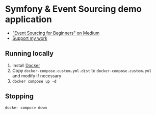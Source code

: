 Symfony & Event Sourcing demo application
=========================================

* ["Event Sourcing for Beginners" on Medium](https://medium.com/@dotcom.software/event-sourcing-for-beginners-in-php-87802239f723)
* [Support my work](https://medium.com/@dotcom.software)

## Running locally

1. Install [Docker](https://docs.docker.com/engine/install/)
2. Copy `docker-compose.custom.yml.dist` to `docker-compose.custom.yml` and modify if necessary
3. `docker compose up -d`

## Stopping

`docker compose down`
